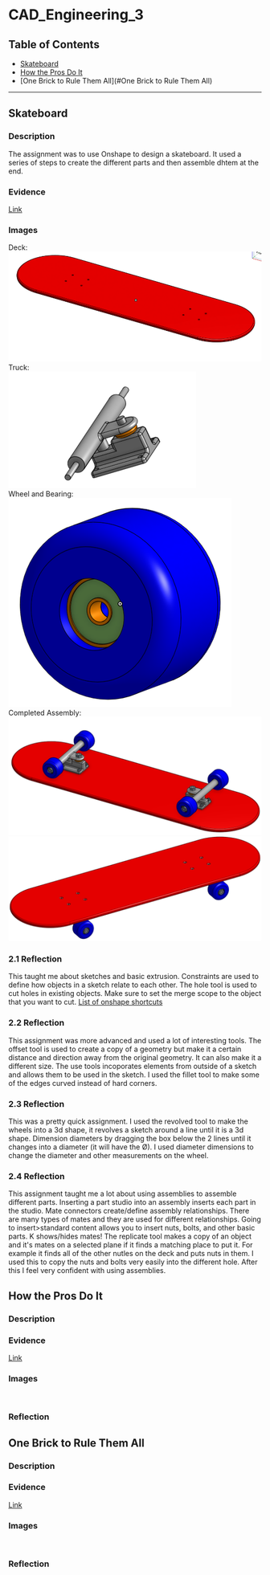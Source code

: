 # CAD_Engineering_3

## Table of Contents
* [Skateboard](#Skateboard)
* [How the Pros Do It](#How_the_Pros_Do_It)
* [One Brick to Rule Them All](#One Brick to Rule Them All)
---

## Skateboard

### Description
The assignment was to use Onshape to design a skateboard. It used a series of steps to create the different parts and then assemble dhtem at the end.

### Evidence
<a href="https://cvilleschools.onshape.com/documents/288675728f45857f89d27cd0/w/37056636cad008ce294aa947/e/01700fa2b637d8478c93058f?renderMode=0&uiState=6169d83a4f1cb46215ff38fc">Link</a>

### Images
Deck:  
<img src="https://github.com/jconkli07/CAD_Engineering_3/blob/78847b7a2ad38cd0dc8127cb4698f5782e5644e1/Files/deck.png"/>  
Truck:  
<img src="https://github.com/jconkli07/CAD_Engineering_3/blob/a4d409d7b1a6e5ba9f5447a2646428e42847c24d/Files/truck.png"/>  
Wheel and Bearing:  
<img src="https://github.com/jconkli07/CAD_Engineering_3/blob/b2783afd305fb7d5fa5d16511d0185845a2fa94e/Files/wheel_bearing.png"/>  
Completed Assembly:  
<img src="https://github.com/jconkli07/CAD_Engineering_3/blob/a18137ad70eacfc7766029234b27d21cc0639b5a/Files/skateboard_bottom.PNG"/>  
<img src="https://github.com/jconkli07/CAD_Engineering_3/blob/03f45904b6f695aeb3ec011015b26b0a9300589c/Files/skateboard_top.PNG"/>

### 2.1 Reflection
This taught me about sketches and basic extrusion. Constraints are used to define how objects in a sketch relate to each other. The hole tool is used to cut holes in existing objects. Make sure to set the merge scope to the object that you want to cut. <a href="https://www.onshape.com/en/resource-center/tech-tips/tech-tip-keyboard-shortcuts">List of onshape shortcuts</a>

### 2.2 Reflection
This assignment was more advanced and used a lot of interesting tools. The offset tool is used to create a copy of a geometry but make it a certain distance and direction away from the original geometry. It can also make it a different size. The use tools incoporates elements from outside of a sketch and allows them to be used in the sketch. I used the fillet tool to make some of the edges curved instead of hard corners.

### 2.3 Reflection
This was a pretty quick assignment. I used the revolved tool to make the wheels into a 3d shape, it revolves a sketch around a line until it is a 3d shape. Dimension diameters by dragging the box below the 2 lines until it changes into a diameter (it will have the Ø). I used diameter dimensions to change the diameter and other measurements on the wheel.

### 2.4 Reflection
This assignment taught me a lot about using assemblies to assemble different parts. Inserting a part studio into an assembly inserts each part in the studio. Mate connectors create/define assembly relationships. There are many types of mates and they are used for different relationships. Going to insert>standard content allows you to insert nuts, bolts, and other basic parts. K shows/hides mates! The replicate tool makes a copy of an object and it's mates on a selected plane if it finds a matching place to put it. For example it finds all of the other nutles on the deck and puts nuts in them. I used this to copy the nuts and bolts very easily into the different hole. After this I feel very confident with using assemblies.

## How the Pros Do It

### Description


### Evidence
<a href="https://cvilleschools.onshape.com/documents/288675728f45857f89d27cd0/w/37056636cad008ce294aa947/e/01700fa2b637d8478c93058f?renderMode=0&uiState=6169d83a4f1cb46215ff38fc">Link</a>

### Images
<img src=""/>

### Reflection


## One Brick to Rule Them All

### Description


### Evidence
<a href="https://cvilleschools.onshape.com/documents/140000b1ffd88d385825de9d/w/299a53230c0b333ab9ba8638/e/9b63aca5b7b2be4813086b44?configuration=List_MExNjhXPJrqiOi%3D_1x4%3BList_mggwyziwim1nt1%3DDefault%3BList_t70Zbk08WrZfyG%3DBlue&renderMode=0&uiState=617aaa34839a2f1cf48717d1">Link</a>

### Images
<img src=""/>

### Reflection
